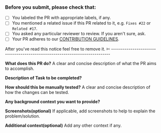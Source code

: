 ### Before you submit, please check that:

- [ ] You labeled the PR with appropriate labels, if any.
- [ ] You mentioned a related issue if this PR related to it, e.g. `Fixes #22` or `Related #17`.
- [ ] You asked any particular reviewer to review. If you aren't sure, ask.
- [ ] Your PR adheres to our [CONTRIBUTION GUIDELINES](../CONTRIBUTING.md).

After you've read this notice feel free to remove it.
✄ -----------------------------------------------------------------------------

**What does this PR do?**
A clear and concise description of what the PR aims to accomplish.

**Description of Task to be completed?**

**How should this be manually tested?**
A clear and concise description of how the changes can be tested.

**Any background context you want to provide?**

**Screenshots(optional)**
If applicable, add screenshots to help to explain the problem/solution.

**Additional context(optional)**
Add any other context if any.
